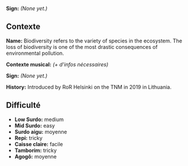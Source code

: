 **Sign:** *(None yet.)*

## Contexte

**Name:** Biodiversity refers to the variety of species in the ecosystem. The
loss of biodiversity is one of the most drastic consequences of environmental
pollution.

**Contexte musical:** *(+ d'infos nécessaires)*

**Sign:** *(None yet.)*

**History:** Introduced by RoR Helsinki on the TNM in 2019 in Lithuania.

## Difficulté

* **Low Surdo:** medium
* **Mid Surdo:** easy
* **Surdo aigu:** moyenne
* **Repi:** tricky
* **Caisse claire:** facile
* **Tamborim:** tricky
* **Agogô:** moyenne
